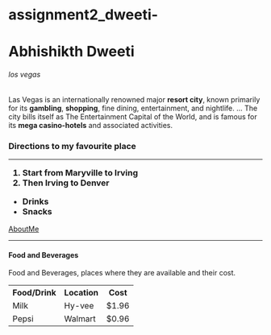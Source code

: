 # assignment2_dweeti-
# Abhishikth Dweeti
###### los vegas
Las Vegas is an internationally renowned major **resort city**, known primarily for its **gambling**, **shopping**, fine dining, entertainment, and nightlife. ... The city bills itself as The Entertainment Capital of the World, and is famous for its **mega casino-hotels** and associated activities.
<h3> Directions to my favourite place
<hr>
<ol> <li> Start from Maryville to Irving</li>
     <li>Then Irving to Denver</li></ol>
<ul> <li>Drinks </li>
     <li>Snacks</li>
</ul>       </h3>  </hr>

<a href=https://github.com/Abhishikthdweeti/assignment2_dweeti-/blob/main/AboutMe.md >AboutMe</a>
<hr><h4>Food and Beverages </h4>
<p>Food and Beverages, places where they are available and their cost.</p>
<table>
<tr>
<th> Food/Drink </th>
<th> Location </th>
<th>Cost</th>
</tr>
<tr>
<td> Milk </td>
<td> Hy-vee </td>
 <td>$1.96  </td>
</tr>
  <tr>
  <td>Pepsi</td>
  <td>Walmart</td>
  <td>$0.96</td></tr>
</table>
</hr>